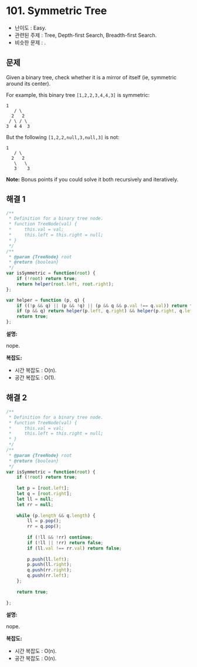 # 101. Symmetric Tree

- 난이도 : Easy.
- 관련된 주제 : Tree, Depth-first Search, Breadth-first Search.
- 비슷한 문제 : .

## 문제

Given a binary tree, check whether it is a mirror of itself (ie, symmetric around its center).

For example, this binary tree `[1,2,2,3,4,4,3]` is symmetric:

```
1
   / \
  2   2
 / \ / \
3  4 4  3
```

But the following `[1,2,2,null,3,null,3]` is not:

```
1
   / \
  2   2
   \   \
   3    3
```

**Note:** Bonus points if you could solve it both recursively and iteratively.

## 해결 1

```javascript
/**
 * Definition for a binary tree node.
 * function TreeNode(val) {
 *     this.val = val;
 *     this.left = this.right = null;
 * }
 */
/**
 * @param {TreeNode} root
 * @return {boolean}
 */
var isSymmetric = function(root) {
    if (!root) return true;
    return helper(root.left, root.right);
};

var helper = function (p, q) {
    if ((!p && q) || (p && !q) || (p && q && p.val !== q.val)) return false;
    if (p && q) return helper(p.left, q.right) && helper(p.right, q.left);
    return true;
};
```

**설명:**

nope.

**복잡도:**

- 시간 복잡도 : O(n).
- 공간 복잡도 : O(1).

## 해결 2

```javascript
/**
 * Definition for a binary tree node.
 * function TreeNode(val) {
 *     this.val = val;
 *     this.left = this.right = null;
 * }
 */
/**
 * @param {TreeNode} root
 * @return {boolean}
 */
var isSymmetric = function(root) {
    if (!root) return true;
    
    let p = [root.left];
    let q = [root.right];
    let ll = null;
    let rr = null;
    
    while (p.length && q.length) {
        ll = p.pop();
        rr = q.pop();
        
        if (!ll && !rr) continue;
        if (!ll || !rr) return false;
        if (ll.val !== rr.val) return false;
    
        p.push(ll.left);
        p.push(ll.right);
        q.push(rr.right);
        q.push(rr.left);
    };
    
    return true;
    
};
```

**설명:**

nope.

**복잡도:**

- 시간 복잡도 : O(n).
- 공간 복잡도 : O(n).